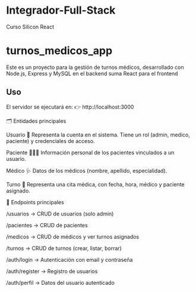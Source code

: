 # Integrador-Full-Stack
Curso Silicon React

# turnos_medicos_app

Este es un proyecto para la gestión de turnos médicos, desarrollado con Node.js, Express y MySQL en el backend suma React para el frontend



## Uso

El servidor se ejecutará en:
👉 http://localhost:3000

🗂️ Entidades principales

Usuario 👤
Representa la cuenta en el sistema. Tiene un rol (admin, medico, paciente) y credenciales de acceso.

Paciente 🧑‍🤝‍🧑
Información personal de los pacientes vinculados a un usuario.

Médico 🩺
Datos de los médicos (nombre, apellido, especialidad).

Turno 📅
Representa una cita médica, con fecha, hora, médico y paciente asignado.

📌 Endpoints principales

/usuarios → CRUD de usuarios (solo admin)

/pacientes → CRUD de pacientes

/medicos → CRUD de médicos y ver turnos asignados

/turnos → CRUD de turnos (crear, listar, borrar)

/auth/login → Autenticación con email y contraseña

/auth/register → Registro de usuarios

/auth/perfil → Datos del usuario autenticado
